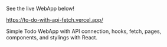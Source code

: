 See the live WebApp below!

https://to-do-with-api-fetch.vercel.app/

Simple Todo WebApp with API connection, hooks, fetch, pages, components, and stylings with React.
